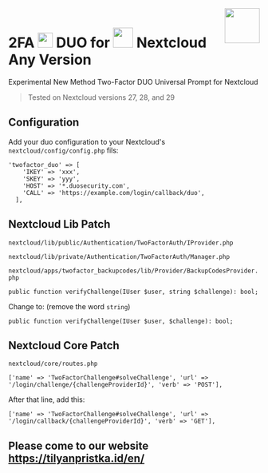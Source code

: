 <img src="https://1.tilyanpristka.id/images/tP-logo-rounded.png" height="70" align="right">

# 2FA <img src="https://upload.wikimedia.org/wikipedia/commons/8/8b/Duo_Logo_Green.svg" height="30"> DUO for <img src="https://upload.wikimedia.org/wikipedia/commons/6/60/Nextcloud_Logo.svg" height="40"> Nextcloud Any Version

Experimental New Method Two-Factor DUO Universal Prompt for Nextcloud
>Tested on Nextcloud versions 27, 28, and 29
## Configuration
Add your duo configuration to your Nextcloud's `nextcloud/config/config.php` fils:
```
'twofactor_duo' => [
    'IKEY' => 'xxx',
    'SKEY' => 'yyy',
    'HOST' => '*.duosecurity.com',
    'CALL' => 'https://example.com/login/callback/duo',
  ],
```
## Nextcloud Lib Patch
`nextcloud/lib/public/Authentication/TwoFactorAuth/IProvider.php`

`nextcloud/lib/private/Authentication/TwoFactorAuth/Manager.php`

`nextcloud/apps/twofactor_backupcodes/lib/Provider/BackupCodesProvider.php`
```
public function verifyChallenge(IUser $user, string $challenge): bool;
```
Change to: (remove the word `string`)
```
public function verifyChallenge(IUser $user, $challenge): bool;
```
## Nextcloud Core Patch
`nextcloud/core/routes.php`
```
['name' => 'TwoFactorChallenge#solveChallenge', 'url' => '/login/challenge/{challengeProviderId}', 'verb' => 'POST'],
```
After that line, add this:
```
['name' => 'TwoFactorChallenge#solveChallenge', 'url' => '/login/callback/{challengeProviderId}', 'verb' => 'GET'],
```

## Please come to our website https://tilyanpristka.id/en/
